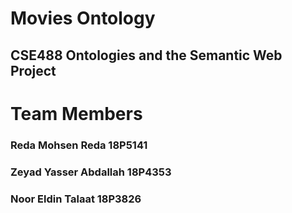 # Movies Ontology
## CSE488 Ontologies and the Semantic Web Project

# Team Members
### Reda Mohsen Reda 18P5141
### Zeyad Yasser Abdallah 18P4353
### Noor Eldin Talaat 18P3826
